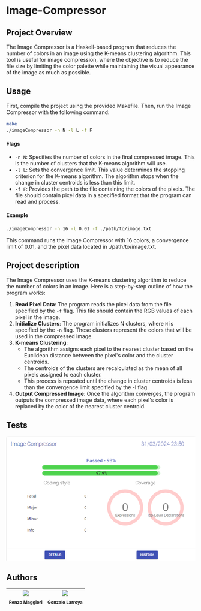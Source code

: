 # Image-Compressor

## Project Overview

The Image Compressor is a Haskell-based program that reduces the number of colors in an image using the K-means clustering algorithm. This tool is useful for image compression, where the objective is to reduce the file size by limiting the color palette while maintaining the visual appearance of the image as much as possible.

## Usage

First, compile the project using the provided Makefile. Then, run the Image Compressor with the following command:

``` bash
make
./imageCompressor -n N -l L -f F
```

#### Flags
- `-n N`: Specifies the number of colors in the final compressed image. This is the number of clusters that the K-means algorithm will use.
- `-l L`: Sets the convergence limit. This value determines the stopping criterion for the K-means algorithm. The algorithm stops when the change in cluster centroids is less than this limit.
- `-f F`: Provides the path to the file containing the colors of the pixels. The file should contain pixel data in a specified format that the program can read and process.

#### Example

``` bash
./imageCompressor -n 16 -l 0.01 -f ./path/to/image.txt
```

This command runs the Image Compressor with 16 colors, a convergence limit of 0.01, and the pixel data located in ./path/to/image.txt.


## Project description

The Image Compressor uses the K-means clustering algorithm to reduce the number of colors in an image. Here is a step-by-step outline of how the program works:

1. **Read Pixel Data**: The program reads the pixel data from the file specified by the `-f` flag. This file should contain the RGB values of each pixel in the image.
2. **Initialize Clusters**: The program initializes N clusters, where `N` is specified by the `-n` flag. These clusters represent the colors that will be used in the compressed image.
3. **K-means Clustering**:
   - The algorithm assigns each pixel to the nearest cluster based on the Euclidean distance between the pixel's color and the cluster centroids.
   - The centroids of the clusters are recalculated as the mean of all pixels assigned to each cluster.
   - This process is repeated until the change in cluster centroids is less than the convergence limit specified by the -l flag.
4. **Output Compressed Image**: Once the algorithm converges, the program outputs the compressed image data, where each pixel's color is replaced by the color of the nearest cluster centroid.

## Tests
<div align="center">
  <img src="./tests/tests.png" />
</div>

## Authors

| [<img src="https://github.com/RenzoMaggiori.png?size=85" width=85><br><sub>Renzo Maggiori</sub>](https://github.com/RenzoMaggiori) | [<img src="https://github.com/G0nzal0zz.png?size=85" width=85><br><sub>Gonzalo Larroya</sub>](https://github.com/G0nzal0zz)
|:---:|:---:|
